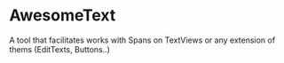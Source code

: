 # AwesomeText
A tool that facilitates works with Spans on TextViews or any extension of thems (EditTexts, Buttons..)
